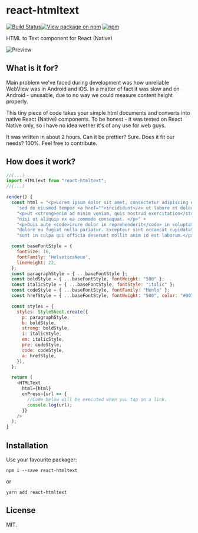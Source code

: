 # react-htmltext
[![Build Status](https://travis-ci.org/GaborWnuk/react-htmltext.svg?branch=master)](https://travis-ci.org/GaborWnuk/react-htmltext)[![View package on npm](https://img.shields.io/npm/v/react-htmltext.svg?maxAge=2592000&style=flat-square)](https://www.npmjs.com/package/react-htmltext) [![npm](https://img.shields.io/npm/dm/react-htmltext.svg?maxAge=2592000&style=flat-square)](https://www.npmjs.com/package/react-htmltext)

HTML to Text component for React (Native)

![Preview](https://raw.githubusercontent.com/GaborWnuk/react-htmltext/master/images/preview.png)

## What is it for?
Main problem we've faced during development was how unreliable WebView was in Android and iOS. In a matter of fact it was slow and on Android - unusable, due to no way we could measure content height properly.

This tiny piece of code takes your simple html documents and converts into native React (Native) components. To be honest - it was tested on React Native only, so i have no idea wether it's of any use for web guys.

It was written in about 2 hours. Can it be prettier? Sure. Does it fit our needs? 100%. Feel free to contribute.

## How does it work?

```javascript
//(...)
import HTMLText from "react-htmltext";
//(...)

render() {
  const html = "<p>Lorem ipsum dolor sit amet, consectetur adipiscing elit, " +
    'sed do eiusmod tempor <a href="">incididunt</a> ut labore et dolore magna aliqua.</p>' +
    "<p>Ut <strong>enim ad minim veniam, quis nostrud exercitation</strong> ullamco laboris " +
    "nisi ut aliquip ex ea commodo consequat. </p>" +
    "<p>Duis aute <code>irure dolor in reprehenderit</code> in voluptate velit esse cillum" +
    "dolore eu fugiat nulla pariatur. Excepteur sint occaecat cupidatat non proident, " +
    "sunt in culpa qui officia deserunt mollit anim id est laborum.</p>";

  const baseFontStyle = {
    fontSize: 16,
    fontFamily: "HelveticaNeue",
    lineHeight: 22,
  };
  const paragraphStyle = { ...baseFontStyle };
  const boldStyle = { ...baseFontStyle, fontWeight: "500" };
  const italicStyle = { ...baseFontStyle, fontStyle: "italic" };
  const codeStyle = { ...baseFontStyle, fontFamily: "Menlo" };
  const hrefStyle = { ...baseFontStyle, fontWeight: "500", color: "#007AFF" };

  const styles = {
    styles: StyleSheet.create({
      p: paragraphStyle,
      b: boldStyle,
      strong: boldStyle,
      i: italicStyle,
      em: italicStyle,
      pre: codeStyle,
      code: codeStyle,
      a: hrefStyle,
    }),
  };

  return (
    <HTMLText
      html={html}
      onPress={url => {
        //Code below will be executed when you tap on a link.
        console.log(url);
      }}
    />
  );
}
```

## Installation

Use your favourite packager:

```
npm i --save react-htmltext
```

or

```
yarn add react-htmltext
```

## License
MIT.
